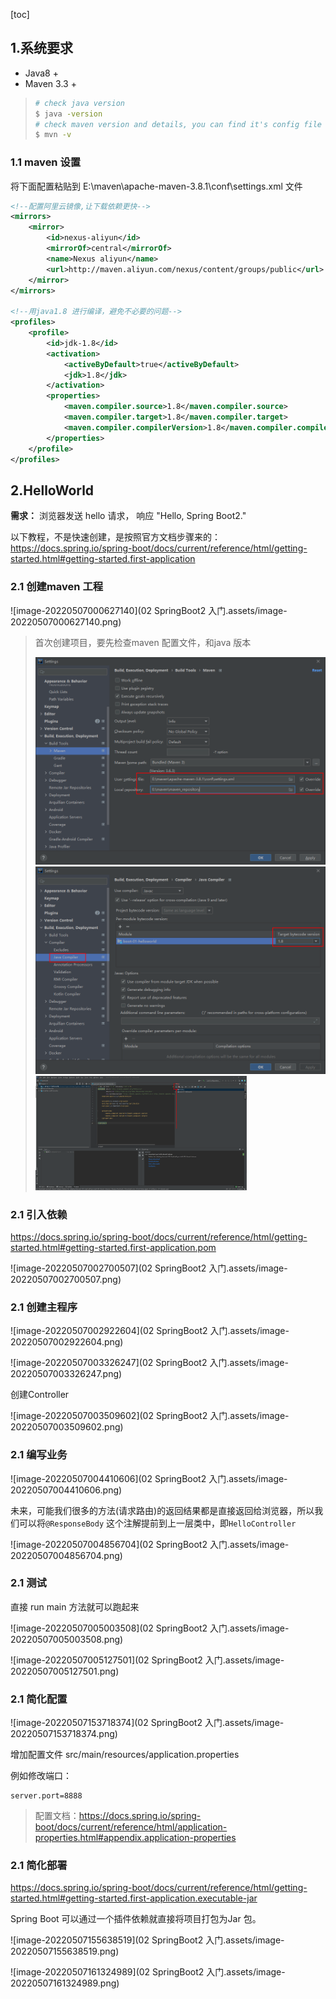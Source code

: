 [toc]

## 1.系统要求

- Java8 +
- Maven 3.3 +

> ```bash
> # check java version
> $ java -version
> # check maven version and details, you can find it's config file path
> $ mvn -v
> ```

### 1.1 maven 设置

将下面配置粘贴到 E:\maven\apache-maven-3.8.1\conf\settings.xml 文件

```xml
<!--配置阿里云镜像,让下载依赖更快-->
<mirrors>
    <mirror>
        <id>nexus-aliyun</id>
        <mirrorOf>central</mirrorOf>
        <name>Nexus aliyun</name>
        <url>http://maven.aliyun.com/nexus/content/groups/public</url>
    </mirror>
</mirrors>

<!--用java1.8 进行编译，避免不必要的问题-->
<profiles>
    <profile>
        <id>jdk-1.8</id>
        <activation>
            <activeByDefault>true</activeByDefault>
            <jdk>1.8</jdk>
        </activation>
        <properties>
            <maven.compiler.source>1.8</maven.compiler.source>
            <maven.compiler.target>1.8</maven.compiler.target>
            <maven.compiler.compilerVersion>1.8</maven.compiler.compilerVersion>
        </properties>
    </profile>
</profiles>
```



## 2.HelloWorld

**需求：** 浏览器发送 hello 请求， 响应 "Hello, Spring Boot2."



以下教程，不是快速创建，是按照官方文档步骤来的： https://docs.spring.io/spring-boot/docs/current/reference/html/getting-started.html#getting-started.first-application

### 2.1 创建maven 工程

![image-20220507000627140](02 SpringBoot2 入门.assets/image-20220507000627140.png)

>  首次创建项目，要先检查maven 配置文件，和java 版本
>
> <img src="02 SpringBoot2 入门.assets/image-20220507000919769.png" alt="image-20220507000919769" style="zoom:50%;" />
>
> <img src="02 SpringBoot2 入门.assets/image-20220507001258945.png" alt="image-20220507001258945" style="zoom:50%;" />
>
> <img src="02 SpringBoot2 入门.assets/image-20220507001738813.png" alt="image-20220507001738813" style="zoom: 33%;" />
>
> 

### 2.1 引入依赖

https://docs.spring.io/spring-boot/docs/current/reference/html/getting-started.html#getting-started.first-application.pom

![image-20220507002700507](02 SpringBoot2 入门.assets/image-20220507002700507.png)



### 2.1 创建主程序

![image-20220507002922604](02 SpringBoot2 入门.assets/image-20220507002922604.png)

![image-20220507003326247](02 SpringBoot2 入门.assets/image-20220507003326247.png)

创建Controller

![image-20220507003509602](02 SpringBoot2 入门.assets/image-20220507003509602.png) 

### 2.1 编写业务

![image-20220507004410606](02 SpringBoot2 入门.assets/image-20220507004410606.png)

未来，可能我们很多的方法(请求路由)的返回结果都是直接返回给浏览器，所以我们可以将`@ResponseBody` 这个注解提前到上一层类中，即`HelloController`

![image-20220507004856704](02 SpringBoot2 入门.assets/image-20220507004856704.png)

### 2.1 测试

直接 run main 方法就可以跑起来

![image-20220507005003508](02 SpringBoot2 入门.assets/image-20220507005003508.png)

![image-20220507005127501](02 SpringBoot2 入门.assets/image-20220507005127501.png)

### 2.1 简化配置

![image-20220507153718374](02 SpringBoot2 入门.assets/image-20220507153718374.png)

增加配置文件 src/main/resources/application.properties

例如修改端口：

```properties
server.port=8888
```

> 配置文档：https://docs.spring.io/spring-boot/docs/current/reference/html/application-properties.html#appendix.application-properties

### 2.1 简化部署

https://docs.spring.io/spring-boot/docs/current/reference/html/getting-started.html#getting-started.first-application.executable-jar

Spring Boot 可以通过一个插件依赖就直接将项目打包为Jar 包。 

![image-20220507155638519](02 SpringBoot2 入门.assets/image-20220507155638519.png)

![image-20220507161324989](02 SpringBoot2 入门.assets/image-20220507161324989.png)